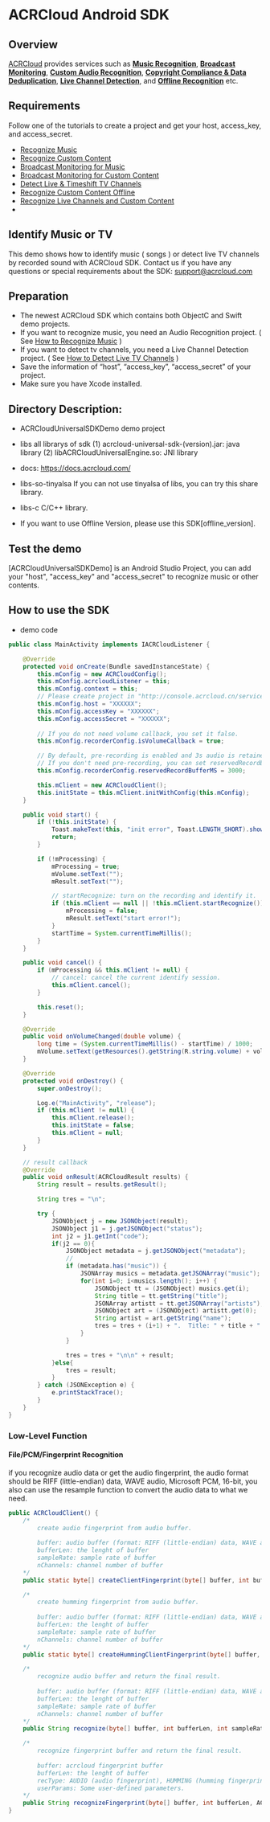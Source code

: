 # ACRCloud Android SDK

## Overview
  [ACRCloud](https://www.acrcloud.com/) provides services such as **[Music Recognition](https://www.acrcloud.com/music-recognition)**, **[Broadcast Monitoring](https://www.acrcloud.com/broadcast-monitoring/)**, **[Custom Audio Recognition](https://www.acrcloud.com/second-screen-synchronization%e2%80%8b/)**, **[Copyright Compliance & Data Deduplication](https://www.acrcloud.com/copyright-compliance-data-deduplication/)**, **[Live Channel Detection](https://www.acrcloud.com/live-channel-detection/)**, and **[Offline Recognition](https://www.acrcloud.com/offline-recognition/)** etc.<br>

## Requirements                                                                                                                             
Follow one of the tutorials to create a project and get your host, access_key, and access_secret.

 * [Recognize Music](https://docs.acrcloud.com/tutorials/recognize-music)
 * [Recognize Custom Content](https://docs.acrcloud.com/tutorials/recognize-custom-content)
 * [Broadcast Monitoring for Music](https://docs.acrcloud.com/tutorials/broadcast-monitoring-for-music)
 * [Broadcast Monitoring for Custom Content](https://docs.acrcloud.com/tutorials/broadcast-monitoring-for-custom-content)
 * [Detect Live & Timeshift TV Channels](https://docs.acrcloud.com/tutorials/detect-live-and-timeshift-tv-channels)
 * [Recognize Custom Content Offline](https://docs.acrcloud.com/tutorials/recognize-custom-content-offline)
 * [Recognize Live Channels and Custom Content](https://docs.acrcloud.com/tutorials/recognize-tv-channels-and-custom-content)
 * 

## Identify Music or TV
This demo shows how to identify music ( songs ) or detect live TV channels by recorded sound with ACRCloud SDK. Contact us if you have any questions or special requirements about the SDK: support@acrcloud.com

## Preparation
* The newest ACRCloud SDK which contains both ObjectC and Swift demo projects.
* If you want to recognize music, you need an Audio Recognition project. ( See [How to Recognize Music](https://docs.acrcloud.com/tutorials/recognize-music) )
* If you want to detect tv channels, you need a Live Channel Detection project. ( See [How to Detect Live TV Channels](https://docs.acrcloud.com/tutorials/detect-live-and-timeshift-tv-channels) )
* Save the information of “host”, “access_key”, “access_secret” of your project.
* Make sure you have Xcode installed.

## Directory Description:

* ACRCloudUniversalSDKDemo
	demo project
	
* libs
	all librarys of sdk
		(1) acrcloud-universal-sdk-(version).jar: java library
		(2) libACRCloudUniversalEngine.so: JNI library
		
* docs: https://docs.acrcloud.com/

* libs-so-tinyalsa
    If you can not use tinyalsa of libs, you can try this share library.

* libs-c
    C/C++ library.

* If you want to use Offline Version, please use this SDK[offline_version].

## Test the demo
[ACRCloudUniversalSDKDemo] is an Android Studio Project, you can add your "host", "access_key" and "access_secret" to recognize music or other contents.

## How to use the SDK
* demo code
```java
public class MainActivity implements IACRCloudListener {

    @Override
    protected void onCreate(Bundle savedInstanceState) {
        this.mConfig = new ACRCloudConfig();
        this.mConfig.acrcloudListener = this;
        this.mConfig.context = this;
        // Please create project in "http://console.acrcloud.cn/service/avr".
        this.mConfig.host = "XXXXXX";
        this.mConfig.accessKey = "XXXXXX";
        this.mConfig.accessSecret = "XXXXXX";
        
        // If you do not need volume callback, you set it false.
        this.mConfig.recorderConfig.isVolumeCallback = true;

        // By default, pre-recording is enabled and 3s audio is retained. 
        // If you don't need pre-recording, you can set reservedRecordBufferMS = 0
        this.mConfig.recorderConfig.reservedRecordBufferMS = 3000;

        this.mClient = new ACRCloudClient();
        this.initState = this.mClient.initWithConfig(this.mConfig);
    }

    public void start() {
        if (!this.initState) {
            Toast.makeText(this, "init error", Toast.LENGTH_SHORT).show();
            return;
        }

        if (!mProcessing) {
            mProcessing = true;
            mVolume.setText("");
            mResult.setText("");

            // startRecognize: turn on the recording and identify it.
            if (this.mClient == null || !this.mClient.startRecognize()) {
                mProcessing = false;
                mResult.setText("start error!");
            }
            startTime = System.currentTimeMillis();
        }
    }

    public void cancel() {
        if (mProcessing && this.mClient != null) {
            // cancel: cancel the current identify session.
            this.mClient.cancel();
        }

        this.reset();
    }

    @Override
    public void onVolumeChanged(double volume) {
        long time = (System.currentTimeMillis() - startTime) / 1000;
        mVolume.setText(getResources().getString(R.string.volume) + volume + "\n\nTime: " + time + " s");
    }

    @Override
    protected void onDestroy() {
        super.onDestroy();

        Log.e("MainActivity", "release");
        if (this.mClient != null) {
            this.mClient.release();
            this.initState = false;
            this.mClient = null;
        }
    }

    // result callback
    @Override
    public void onResult(ACRCloudResult results) {
        String result = results.getResult();

        String tres = "\n";

        try {
            JSONObject j = new JSONObject(result);
            JSONObject j1 = j.getJSONObject("status");
            int j2 = j1.getInt("code");
            if(j2 == 0){
                JSONObject metadata = j.getJSONObject("metadata");
                //
                if (metadata.has("music")) {
                    JSONArray musics = metadata.getJSONArray("music");
                    for(int i=0; i<musics.length(); i++) {
                        JSONObject tt = (JSONObject) musics.get(i);
                        String title = tt.getString("title");
                        JSONArray artistt = tt.getJSONArray("artists");
                        JSONObject art = (JSONObject) artistt.get(0);
                        String artist = art.getString("name");
                        tres = tres + (i+1) + ".  Title: " + title + "    Artist: " + artist + "\n";
                    }
                }

                tres = tres + "\n\n" + result;
            }else{
                tres = result;
            }
        } catch (JSONException e) {
            e.printStackTrace();
        }
    }
}
```

### Low-Level Function
#### File/PCM/Fingerprint Recognition
if you recognize audio data or get the audio fingerprint, the audio format should be  RIFF (little-endian) data, WAVE audio, Microsoft PCM, 16-bit,  you also can use the resample function to convert the audio data to what we need.
```java
public ACRCloudClient() {
    /*
        create audio fingerprint from audio buffer.
        
        buffer: audio buffer (format: RIFF (little-endian) data, WAVE audio, Microsoft PCM, 16-bit)
        bufferLen: the lenght of buffer
        sampleRate: sample rate of buffer
        nChannels: channel number of buffer
    */
    public static byte[] createClientFingerprint(byte[] buffer, int bufferLen, int sampleRate, int nChannels);

    /*
        create humming fingerprint from audio buffer.
        
        buffer: audio buffer (format: RIFF (little-endian) data, WAVE audio, Microsoft PCM, 16-bit)
        bufferLen: the lenght of buffer
        sampleRate: sample rate of buffer
        nChannels: channel number of buffer
    */
    public static byte[] createHummingClientFingerprint(byte[] buffer, int bufferLen, int sampleRate, int nChannels)

    /*
        recognize audio buffer and return the final result.
        
        buffer: audio buffer (format: RIFF (little-endian) data, WAVE audio, Microsoft PCM, 16-bit)
        bufferLen: the lenght of buffer
        sampleRate: sample rate of buffer
        nChannels: channel number of buffer
    */
    public String recognize(byte[] buffer, int bufferLen, int sampleRate, int nChannels);

    /*
        recognize fingerprint buffer and return the final result.
        
        buffer: acrcloud fingerprint buffer
        bufferLen: the lenght of buffer
        recType: AUDIO (audio fingerprint), HUMMING (humming fingerprint)
        userParams: Some user-defined parameters.
    */
    public String recognizeFingerprint(byte[] buffer, int bufferLen, ACRCloudConfig.RecognizerType recType, Map<String, String> userParams)
}
```
